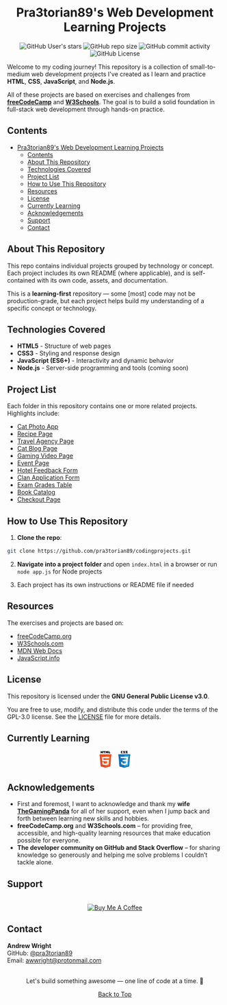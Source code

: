 <div align="center">

# Pra3torian89's Web Development Learning Projects

![GitHub User's stars](https://img.shields.io/github/stars/pra3torian89)
![GitHub repo size](https://img.shields.io/github/repo-size/pra3torian89/codingprojects)
![GitHub commit activity](https://img.shields.io/github/commit-activity/w/pra3torian89/codingprojects)
![GitHub License](https://img.shields.io/github/license/pra3torian89/codingprojects)


</div>

Welcome to my coding journey! This repository is a collection of small-to-medium web development projects I've created as I learn and practice **HTML**, **CSS**, **JavaScript**, and **Node.js**.

All of these projects are based on exercises and challenges from **[freeCodeCamp](https://www.freecodecamp.org/)** and **[W3Schools](https://www.w3schools.com/)**. The goal is to build a solid foundation in full-stack web development through hands-on practice.

## Contents
- [Pra3torian89's Web Development Learning Projects](#pra3torian89s-web-development-learning-projects)
  - [Contents](#contents)
  - [About This Repository](#about-this-repository)
  - [Technologies Covered](#technologies-covered)
  - [Project List](#project-list)
  - [How to Use This Repository](#how-to-use-this-repository)
  - [Resources](#resources)
  - [License](#license)
  - [Currently Learning](#currently-learning)
  - [Acknowledgements](#acknowledgements)
  - [Support](#support)
  - [Contact](#contact)

## About This Repository

This repo contains individual projects grouped by technology or concept. Each project includes its own README (where applicable), and is self-contained with its own code, assets, and documentation.

This is a **learning-first** repository — some [most] code may not be production-grade, but each project helps build my understanding of a specific concept or technology.

## Technologies Covered

- **HTML5** - Structure of web pages
- **CSS3** - Styling and response design
- **JavaScript (ES6+)** - Interactivity and dynamic behavior
- **Node.js** - Server-side programming and tools (coming soon)

## Project List

Each folder in this repository contains one or more related projects. Highlights include:
- [Cat Photo App](catphotoapp)
- [Recipe Page](beefstroganoff)
- [Travel Agency Page](wanderlux)
- [Cat Blog Page](cat-blog-page)
- [Gaming Video Page](pra3torian-gaming-page)
- [Event Page](cod-event-page)
- [Hotel Feedback Form](hotel-feedback-form)
- [Clan Application Form](survey-form)
- [Exam Grades Table](exam-table)
- [Book Catalog](book-catalog)
- [Checkout Page](checkout-page)

## How to Use This Repository

1. **Clone the repo**:
```bash
git clone https://github.com/pra3torian89/codingprojects.git
```

2. **Navigate into a project folder** and open `index.html` in a browser or run `node app.js` for Node projects

3. Each project has its own instructions or README file if needed

## Resources

The exercises and projects are based on:

- [freeCodeCamp.org](https://www.freecodecamp.org/)
- [W3Schools.com](https://www.w3schools.com/)
- [MDN Web Docs](https://developer.mozilla.org/en-US/)
- [JavaScript.info](https://javascript.info/)

## License

This repository is licensed under the **GNU General Public License v3.0**.

You are free to use, modify, and distribute this code under the terms of the GPL-3.0 license. See the [LICENSE](license) file for more details.
 
 ## Currently Learning
 <p align="center"> <a href="https://www.w3.org/html/" target="_blank" rel="noreferrer"><img src="https://raw.githubusercontent.com/devicons/devicon/master/icons/html5/html5-original-wordmark.svg" alt="html5" width="40" height="40"/></a> <a href="https://www.w3schools.com/css/" target="_blank" rel="noreferrer"> <img src="https://raw.githubusercontent.com/devicons/devicon/master/icons/css3/css3-original-wordmark.svg" alt="css3" width="40" height="40"/></a></p>
 
 ## Acknowledgements

- First and foremost, I want to acknowledge and thank my **wife [TheGamingPanda](https://github.com/Alyrw11)** for all of her support, even when I jump back and forth between learning new skills and hobbies.
- **freeCodeCamp.org** and **W3Schools.com** – for providing free, accessible, and high-quality learning resources that make education possible for everyone.
- **The developer community on GitHub and Stack Overflow** – for sharing knowledge so generously and helping me solve problems I couldn’t tackle alone.

## Support
<br>
<div align="center">
<a href="https://www.buymeacoffee.com/KingItchy" target="_blank"><img src="https://cdn.buymeacoffee.com/buttons/v2/default-orange.png" alt="Buy Me A Coffee" height="41" width="174"></a>
</div>

## Contact

**Andrew Wright**<br>
GitHub: [@pra3torian89](https://github.com/pra3torian89)<br>
Email: awwright@protonmail.com

<br>
<div align="center">
Let's build something awesome — one line of code at a time. 🚀<br>

[Back to Top](#pra3torian89s-web-development-learning-projects)
</div>
